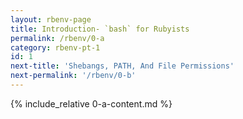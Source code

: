 ```yaml
---
layout: rbenv-page
title: Introduction- `bash` for Rubyists
permalink: /rbenv/0-a
category: rbenv-pt-1
id: 1
next-title: 'Shebangs, PATH, And File Permissions'
next-permalink: '/rbenv/0-b'
---
```


{% include_relative 0-a-content.md %}
